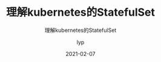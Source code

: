 ---
layout:     post 
title:      "理解kubernetes的StatefulSet"
subtitle:   "理解kubernetes的StatefulSet"
description: " "
date:       2021-02-07
author:     "lyp"
image: "https://res.cloudinary.com/lyp/image/upload/v1612709780/hugo/blog.github.io/pexels-matt-hardy-2568001.jpg"
published: false
tags:
    - kubernetes
    - CloudNative
    - StatefulSet
    - 玩转Kubernetes
categories: 
    - kubernetes
---